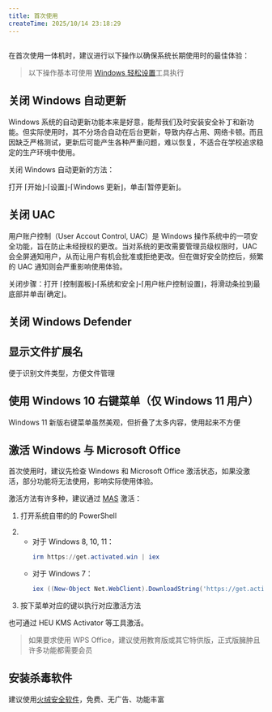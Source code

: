 ```yaml
---
title: 首次使用
createTime: 2025/10/14 23:18:29
---
```


## 
在首次使用一体机时，建议进行以下操作以确保系统长期使用时的最佳体验：

> 以下操作基本可使用 [Windows 轻松设置](https://www.bilibili.com/opus/904672369138729017)工具执行

## 关闭 Windows 自动更新
Windows 系统的自动更新功能本来是好意，能帮我们及时安装安全补丁和新功能。但实际使用时，其不分场合自动在后台更新，导致内存占用、网络卡顿。而且因缺乏严格测试，更新后可能产生各种严重问题，难以恢复，不适合在学校追求稳定的生产环境中使用。

关闭 Windows 自动更新的方法：

打开 ⌈开始⌋-⌈设置⌋-⌈Windows 更新⌋，单击⌈暂停更新⌋。

## 关闭 UAC
用户账户控制（User Accout Control, UAC）是 Windows 操作系统中的一项安全功能，旨在防止未经授权的更改。当对系统的更改需要管理员级权限时，UAC 会全屏通知用户，从而让用户有机会批准或拒绝更改。但在做好安全防控后，频繁的 UAC 通知则会严重影响使用体验。

关闭步骤：打开 ⌈控制面板⌋-⌈系统和安全⌋-⌈用户帐户控制设置⌋，将滑动条拉到最底部并单击⌈确定⌋。

## 关闭 Windows Defender

## 显示文件扩展名
便于识别文件类型，方便文件管理

## 使用 Windows 10 右键菜单（仅 Windows 11 用户）
Windows 11 新版右键菜单虽然美观，但折叠了太多内容，使用起来不方便

## 激活 Windows 与 Microsoft Office
首次使用时，建议先检查 Windows 和 Microsoft Office 激活状态，如果没激活，部分功能将无法使用，影响实际使用体验。

激活方法有许多种，建议通过 [MAS](https://github.com/massgravel/Microsoft-Activation-Scripts) 激活：

1. 打开系统自带的的 PowerShell

2. - 对于 Windows 8, 10, 11：
     ```powershell
     irm https://get.activated.win | iex
     ```
   - 对于 Windows 7：
     ```powershell
     iex ((New-Object Net.WebClient).DownloadString('https://get.activated.win'))
     ```
3. 按下菜单对应的键以执行对应激活方法

也可通过 HEU KMS Activator 等工具激活。

> 如果要求使用 WPS Office，建议使用教育版或其它特供版，正式版臃肿且许多功能都需要会员

## 安装杀毒软件
建议使用[火绒安全软件](https://www.huorong.cn/person)，免费、无广告、功能丰富
